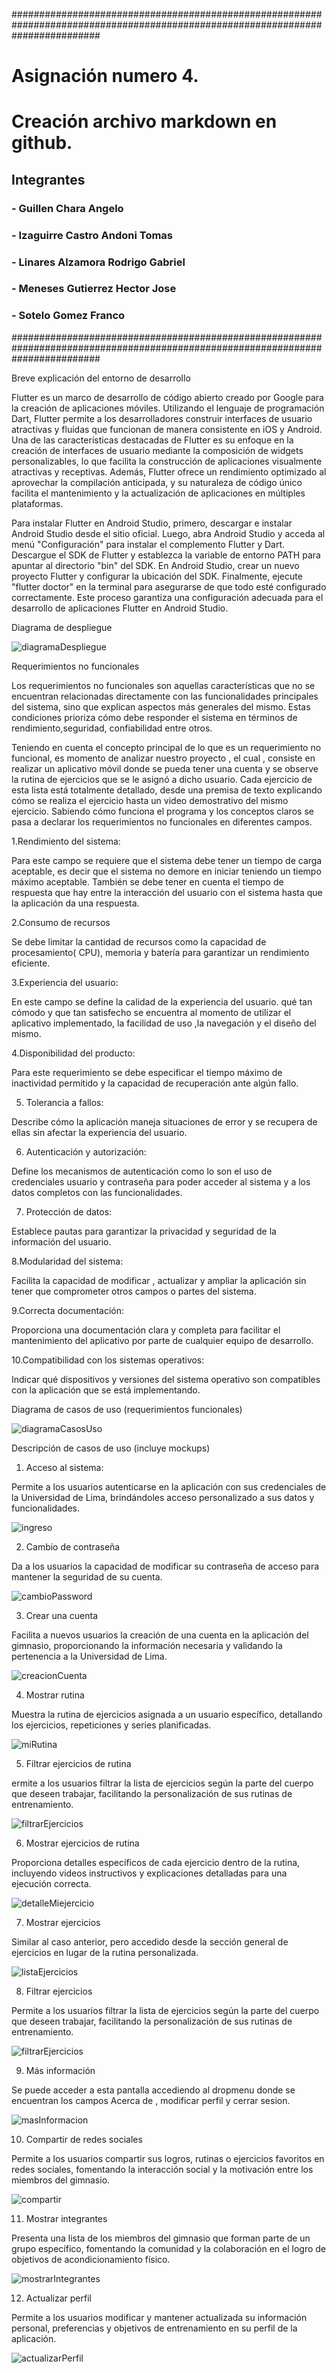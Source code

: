 ################################################################################################################################

# Asignación numero 4.
# Creación archivo markdown en github.
 ## Integrantes
 ### - Guillen Chara Angelo
 ### - Izaguirre Castro Andoni Tomas
 ### - Linares Alzamora Rodrigo Gabriel
 ### - Meneses Gutierrez Hector Jose
 ### - Sotelo Gomez Franco

################################################################################################################################



 
Breve explicación del entorno de desarrollo

Flutter es un marco de desarrollo de código abierto creado por Google para la creación de aplicaciones móviles. Utilizando el lenguaje de programación Dart, Flutter permite a los desarrolladores construir interfaces de usuario atractivas y fluidas que funcionan de manera consistente en iOS y Android. Una de las características destacadas de Flutter es su enfoque en la creación de interfaces de usuario mediante la composición de widgets personalizables, lo que facilita la construcción de aplicaciones visualmente atractivas y receptivas. Además, Flutter ofrece un rendimiento optimizado al aprovechar la compilación anticipada, y su naturaleza de código único facilita el mantenimiento y la actualización de aplicaciones en múltiples plataformas.

Para instalar Flutter en Android Studio, primero, descargar e instalar Android Studio desde el sitio oficial. Luego, abra Android Studio y acceda al menú "Configuración" para instalar el complemento Flutter y Dart. Descargue el SDK de Flutter y establezca la variable de entorno PATH para apuntar al directorio "bin" del SDK. En Android Studio, crear un nuevo proyecto Flutter y configurar la ubicación del SDK. Finalmente, ejecute "flutter doctor" en la terminal para asegurarse de que todo esté configurado correctamente. Este proceso garantiza una configuración adecuada para el desarrollo de aplicaciones Flutter en Android Studio.

Diagrama de despliegue

![diagramaDespliegue](https://github.com/angelo808/PM_EntregaFinal/assets/79600376/b232481a-4b1d-4c8b-a313-f4f5fc5ace95)


Requerimientos no funcionales

Los requerimientos no funcionales son aquellas características que no se encuentran relacionadas directamente con las funcionalidades principales del sistema, sino que explican aspectos más generales del mismo. Estas condiciones prioriza cómo debe responder el sistema en términos de rendimiento,seguridad,
 confiabilidad entre otros.

Teniendo en cuenta el concepto principal de lo que es un requerimiento no funcional, es momento de analizar nuestro proyecto , el cual , consiste en realizar un aplicativo móvil donde se pueda tener una cuenta y se observe la rutina de ejercicios que se le asignó a dicho usuario. Cada ejercicio de esta lista está totalmente detallado, desde una premisa de texto explicando cómo se realiza el ejercicio hasta un video demostrativo del mismo ejercicio. Sabiendo cómo funciona el programa y los conceptos claros se pasa a declarar los requerimientos no funcionales en diferentes campos.

1.Rendimiento del sistema:

Para este campo se requiere que el sistema debe tener un tiempo de carga aceptable, es decir que el sistema no demore en iniciar teniendo un tiempo máximo aceptable. También se debe tener en cuenta el tiempo de respuesta que hay entre la interacción del usuario con el sistema hasta que la aplicación da una respuesta.

2.Consumo de recursos

Se debe limitar la cantidad de recursos como la capacidad de procesamiento( CPU), memoria y batería para garantizar un rendimiento eficiente.

3.Experiencia del usuario:

En este campo se define la calidad de la experiencia del usuario. qué tan cómodo y que tan satisfecho se encuentra al momento de utilizar el aplicativo implementado, la facilidad de uso ,la navegación y el diseño del mismo.

4.Disponibilidad del producto:

Para este requerimiento se debe especificar el tiempo máximo de inactividad permitido y la capacidad de recuperación ante algún fallo.

5. Tolerancia a fallos:

Describe cómo la aplicación maneja situaciones de error y se recupera de ellas sin afectar la experiencia del usuario.

6. Autenticación y autorización:

Define los mecanismos de autenticación como lo son el uso de credenciales usuario y contraseña para poder acceder al sistema y a los datos completos con las funcionalidades.

7. Protección de datos:

Establece pautas para garantizar la privacidad y seguridad de la información del usuario.

8.Modularidad del sistema:

Facilita la capacidad de modificar , actualizar y ampliar la aplicación sin tener que comprometer otros campos o partes del sistema.

9.Correcta documentación:

Proporciona una documentación clara y completa para facilitar el mantenimiento del aplicativo por parte de cualquier equipo de desarrollo.

10.Compatibilidad con los sistemas operativos:

Indicar qué dispositivos y versiones del sistema operativo son compatibles con la aplicación que se está implementando.

Diagrama de casos de uso (requerimientos funcionales)

![diagramaCasosUso](https://github.com/angelo808/PM_EntregaFinal/assets/79600376/0dd8cee5-ef39-43ef-9e67-ad729f38eaf1)

Descripción de casos de uso (incluye mockups)

1. Acceso al sistema:

Permite a los usuarios autenticarse en la aplicación con sus credenciales de la Universidad de Lima, brindándoles acceso personalizado a sus datos y funcionalidades.

![ingreso](https://github.com/angelo808/PM_EntregaFinal/assets/79600376/07fd85d5-038c-4548-88cb-ebe3ed50c057)

2. Cambio de contraseña

Da a los usuarios la capacidad de modificar su contraseña de acceso para mantener la seguridad de su cuenta.

![cambioPassword](https://github.com/angelo808/PM_EntregaFinal/assets/79600376/8419d331-ea4b-48d3-9c7f-72eb724d014f)

3. Crear una cuenta

Facilita a nuevos usuarios la creación de una cuenta en la aplicación del gimnasio, proporcionando la información necesaria y validando la pertenencia a la Universidad de Lima.

![creacionCuenta](https://github.com/angelo808/PM_EntregaFinal/assets/79600376/3e43cd0d-5980-419f-9a0c-d6ac6ca568ba)


4. Mostrar rutina

Muestra la rutina de ejercicios asignada a un usuario específico, detallando los ejercicios, repeticiones y series planificadas.

![miRutina](https://github.com/angelo808/PM_EntregaFinal/assets/79600376/a6c2de85-3554-4cb1-b87f-15aaa8fc57b4)

5. Filtrar ejercicios de rutina

ermite a los usuarios filtrar la lista de ejercicios según la parte del cuerpo que deseen trabajar, facilitando la personalización de sus rutinas de entrenamiento.

![filtrarEjercicios](https://github.com/angelo808/PM_EntregaFinal/assets/79600376/d343c2c5-ffee-44a1-ab1e-8c353e86ce7b)

6. Mostrar ejercicios de rutina

Proporciona detalles específicos de cada ejercicio dentro de la rutina, incluyendo videos instructivos y explicaciones detalladas para una ejecución correcta.

![detalleMiejercicio](https://github.com/angelo808/PM_EntregaFinal/assets/79600376/39c69b4e-aac0-463a-b6d0-aa47418f656c)

7. Mostrar ejercicios

Similar al caso anterior, pero accedido desde la sección general de ejercicios en lugar de la rutina personalizada.

![listaEjercicios](https://github.com/angelo808/PM_EntregaFinal/assets/79600376/137028c8-523a-4dab-96bd-f8eb3b3a5b0a)

8. Filtrar ejercicios

Permite a los usuarios filtrar la lista de ejercicios según la parte del cuerpo que deseen trabajar, facilitando la personalización de sus rutinas de entrenamiento.

![filtrarEjercicios](https://github.com/angelo808/PM_EntregaFinal/assets/79600376/d343c2c5-ffee-44a1-ab1e-8c353e86ce7b)

9. Más información

Se puede acceder a esta pantalla accediendo al dropmenu donde se encuentran los campos Acerca de , modificar perfil y cerrar sesion.

![masInformacion](https://github.com/angelo808/PM_EntregaFinal/assets/79600376/7a0e326f-6f89-4cfa-b839-0ff805d21728)

10. Compartir de redes sociales

​​Permite a los usuarios compartir sus logros, rutinas o ejercicios favoritos en redes sociales, fomentando la interacción social y la motivación entre los miembros del gimnasio.

![compartir](https://github.com/angelo808/PM_EntregaFinal/assets/79600376/50561177-06f8-4c42-97a9-0824ea213f80)

11. Mostrar integrantes

Presenta una lista de los miembros del gimnasio que forman parte de un grupo específico, fomentando la comunidad y la colaboración en el logro de objetivos de acondicionamiento físico.

![mostrarIntegrantes](https://github.com/angelo808/PM_EntregaFinal/assets/79600376/76096d06-8859-4747-ae25-ccc05748246f)

12. Actualizar perfil

Permite a los usuarios modificar y mantener actualizada su información personal, preferencias y objetivos de entrenamiento en su perfil de la aplicación.

![actualizarPerfil](https://github.com/angelo808/PM_EntregaFinal/assets/79600376/6aea6671-294b-457d-9d83-e8100c3cad30)
